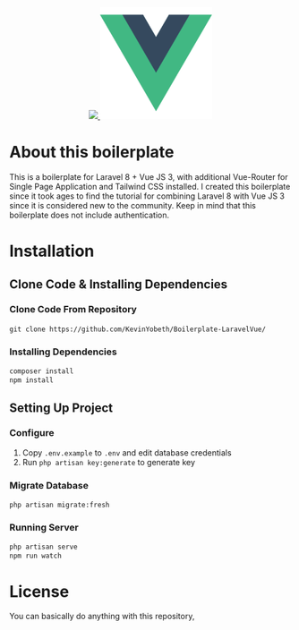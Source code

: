 <p align="center">
  <a href="https://laravel.com" target="_blank">
    <img height="200" src="https://raw.githubusercontent.com/laravel/art/master/laravel-logo.png">
  </a>
  <a href="https://vuejs.com" target="_blank">
    <img height="200" src="https://raw.githubusercontent.com/github/explore/80688e429a7d4ef2fca1e82350fe8e3517d3494d/topics/vue/vue.png">
  </a>
</p>

# About this boilerplate

This is a boilerplate for Laravel 8 + Vue JS 3, with additional Vue-Router for Single Page Application and Tailwind CSS installed. I created this boilerplate since it took ages to find the tutorial for combining Laravel 8 with Vue JS 3 since it is considered new to the community. Keep in mind that this boilerplate does not include authentication.

# Installation

## Clone Code & Installing Dependencies

### Clone Code From Repository

```
git clone https://github.com/KevinYobeth/Boilerplate-LaravelVue/
```

### Installing Dependencies

```
composer install
npm install
```

## Setting Up Project

### Configure

1. Copy `.env.example` to `.env` and edit database credentials
1. Run `php artisan key:generate` to generate key

### Migrate Database

```
php artisan migrate:fresh
```

### Running Server

```
php artisan serve
npm run watch
```

# License

You can basically do anything with this repository,
